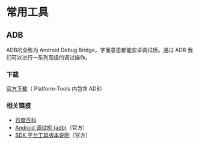 # 常用工具

## ADB

ADB的全称为 Android Debug Bridge，字面意思都能安卓调试桥。通过 ADB 我们可以进行一系列高级的调试操作。

### 下载
[官方下载](https://developer.android.google.cn/studio/releases/platform-tools?hl=zh-cn#downloads)（ Platform-Tools 内包含 ADB）

### 相关链接
* [百度百科](https://baike.baidu.com/item/ADB/23427792)
* [Android 调试桥 (adb)](https://developer.android.google.cn/studio/command-line/adb?hl=zh_cn)（官方）
* [SDK 平台工具版本说明](https://developer.android.google.cn/studio/releases/platform-tools?hl=zh-cn)（官方）
